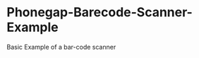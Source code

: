 Phonegap-Barecode-Scanner-Example
=================================

Basic Example of a bar-code scanner 
